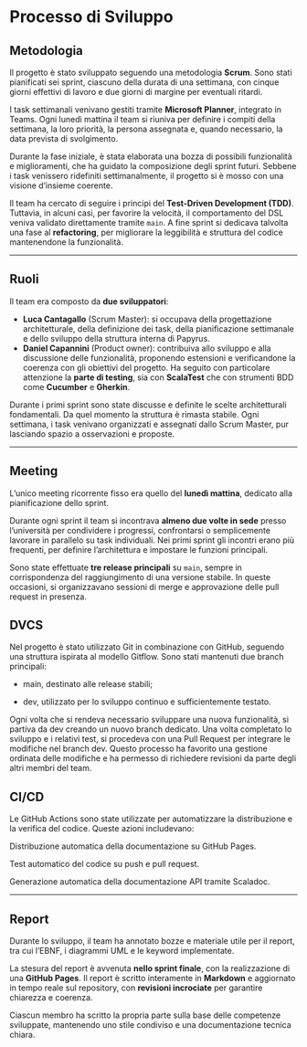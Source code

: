 # Processo di Sviluppo

## Metodologia

Il progetto è stato sviluppato seguendo una metodologia **Scrum**. Sono stati pianificati sei sprint, ciascuno della durata di una settimana, con cinque giorni effettivi di lavoro e due giorni di margine per eventuali ritardi.

I task settimanali venivano gestiti tramite **Microsoft Planner**, integrato in Teams. Ogni lunedì mattina il team si riuniva per definire i compiti della settimana, la loro priorità, la persona assegnata e, quando necessario, la data prevista di svolgimento.

Durante la fase iniziale, è stata elaborata una bozza di possibili funzionalità e miglioramenti, che ha guidato la composizione degli sprint futuri. Sebbene i task venissero ridefiniti settimanalmente, il progetto si è mosso con una visione d’insieme coerente.

Il team ha cercato di seguire i principi del **Test-Driven Development (TDD)**. Tuttavia, in alcuni casi, per favorire la velocità, il comportamento del DSL veniva validato direttamente tramite `main`. A fine sprint si dedicava talvolta una fase al **refactoring**, per migliorare la leggibilità e struttura del codice mantenendone la funzionalità.

---

## Ruoli

Il team era composto da **due sviluppatori**:

- **Luca Cantagallo** (Scrum Master): si occupava della progettazione architetturale, della definizione dei task, della pianificazione settimanale e dello sviluppo della struttura interna di Papyrus.
- **Daniel Capannini** (Product owner): contribuiva allo sviluppo e alla discussione delle funzionalità, proponendo estensioni e verificandone la coerenza con gli obiettivi del progetto. Ha seguito con particolare attenzione la **parte di testing**, sia con **ScalaTest** che con strumenti BDD come **Cucumber** e **Gherkin**.

Durante i primi sprint sono state discusse e definite le scelte architetturali fondamentali. Da quel momento la struttura è rimasta stabile. Ogni settimana, i task venivano organizzati e assegnati dallo Scrum Master, pur lasciando spazio a osservazioni e proposte.

---

## Meeting

L’unico meeting ricorrente fisso era quello del **lunedì mattina**, dedicato alla pianificazione dello sprint.

Durante ogni sprint il team si incontrava **almeno due volte in sede** presso l’università per condividere i progressi, confrontarsi o semplicemente lavorare in parallelo su task individuali. Nei primi sprint gli incontri erano più frequenti, per definire l’architettura e impostare le funzioni principali.

Sono state effettuate **tre release principali** su `main`, sempre in corrispondenza del raggiungimento di una versione stabile. In queste occasioni, si organizzavano sessioni di merge e approvazione delle pull request in presenza.

## DVCS

Nel progetto è stato utilizzato Git in combinazione con GitHub, seguendo una struttura ispirata al modello Gitflow. Sono stati mantenuti due branch principali:

- main, destinato alle release stabili;

- dev, utilizzato per lo sviluppo continuo e sufficientemente testato.

Ogni volta che si rendeva necessario sviluppare una nuova funzionalità, si partiva da dev creando un nuovo branch dedicato. Una volta completato lo sviluppo e i relativi test, si procedeva con una Pull Request per integrare le modifiche nel branch dev. Questo processo ha favorito una gestione ordinata delle modifiche e ha permesso di richiedere revisioni da parte degli altri membri del team.


## CI/CD

Le GitHub Actions sono state utilizzate per automatizzare la distribuzione e la verifica del codice. Queste azioni includevano:

Distribuzione automatica della documentazione su GitHub Pages.

Test automatico del codice su push e pull request.

Generazione automatica della documentazione API tramite Scaladoc.

---

## Report

Durante lo sviluppo, il team ha annotato bozze e materiale utile per il report, tra cui l’EBNF, i diagrammi UML e le keyword implementate.

La stesura del report è avvenuta **nello sprint finale**, con la realizzazione di una **GitHub Pages**. Il report è scritto interamente in **Markdown** e aggiornato in tempo reale sul repository, con **revisioni incrociate** per garantire chiarezza e coerenza.

Ciascun membro ha scritto la propria parte sulla base delle competenze sviluppate, mantenendo uno stile condiviso e una documentazione tecnica chiara.

